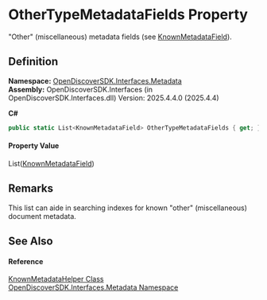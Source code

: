 # OtherTypeMetadataFields Property


"Other" (miscellaneous) metadata fields (see <a href="a4b5275b-c507-047c-66df-6eb5d206a3a3">KnownMetadataField</a>).



## Definition
**Namespace:** <a href="520b27cc-9ac9-4549-2981-558ed96ae428">OpenDiscoverSDK.Interfaces.Metadata</a>  
**Assembly:** OpenDiscoverSDK.Interfaces (in OpenDiscoverSDK.Interfaces.dll) Version: 2025.4.4.0 (2025.4.4)

**C#**
``` C#
public static List<KnownMetadataField> OtherTypeMetadataFields { get; }
```



#### Property Value
List(<a href="a4b5275b-c507-047c-66df-6eb5d206a3a3">KnownMetadataField</a>)

## Remarks
This list can aide in searching indexes for known "other" (miscellaneous) document metadata.

## See Also


#### Reference
<a href="a94c5f4f-83d7-256c-91bc-63929ed8423b">KnownMetadataHelper Class</a>  
<a href="520b27cc-9ac9-4549-2981-558ed96ae428">OpenDiscoverSDK.Interfaces.Metadata Namespace</a>  
